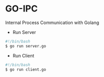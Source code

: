 # GO-IPC

Internal Process Communication with Golang

- Run Server

```bash
#!/bin/bash
$ go run server.go
```

- Run Client

```bash
#!/bin/bash
$ go run client.go
```
